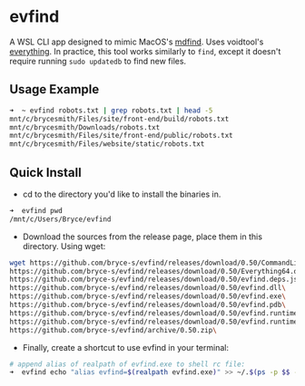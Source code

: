 # evfind

A WSL CLI app designed to mimic MacOS's [mdfind](https://ss64.com/osx/mdfind.html). Uses voidtool's [everything](https://www.voidtools.com/). In practice, this tool works similarly to `find`, except it doesn't require running `sudo updatedb` to find new files.

## Usage Example
```zsh
➜  ~ evfind robots.txt | grep robots.txt | head -5
mnt/c/brycesmith/Files/site/front-end/build/robots.txt
mnt/c/brycesmith/Downloads/robots.txt
mnt/c/brycesmith/Files/site/front-end/public/robots.txt
mnt/c/brycesmith/Files/website/static/robots.txt
```

## Quick Install

- cd to the directory you'd like to install the binaries in.
```zsh
➜  evfind pwd
/mnt/c/Users/Bryce/evfind
```

- Download the sources from the release page, place them in this directory. Using wget:
```zsh
wget https://github.com/bryce-s/evfind/releases/download/0.50/CommandLine.dll\
https://github.com/bryce-s/evfind/releases/download/0.50/Everything64.dll\
https://github.com/bryce-s/evfind/releases/download/0.50/evfind.deps.json\
https://github.com/bryce-s/evfind/releases/download/0.50/evfind.dll\
https://github.com/bryce-s/evfind/releases/download/0.50/evfind.exe\
https://github.com/bryce-s/evfind/releases/download/0.50/evfind.pdb\
https://github.com/bryce-s/evfind/releases/download/0.50/evfind.runtimeconfig.dev.json\
https://github.com/bryce-s/evfind/releases/download/0.50/evfind.runtimeconfig.json\
https://github.com/bryce-s/evfind/archive/0.50.zip\
```
- Finally, create a shortcut to use evfind in your terminal:
 ```zsh
 # append alias of realpath of evfind.exe to shell rc file:
 ➜  evfind echo "alias evfind=$(realpath evfind.exe)" >> ~/.$(ps -p $$ -oargs=)rc
 ```

